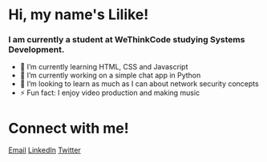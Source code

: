 # Hi, my name's Lilike!

### I am currently a student at WeThinkCode studying Systems Development.

- 🌱 I’m currently learning HTML, CSS and Javascript
- 🔭 I’m currently working on a simple chat app in Python
- 🤔 I’m looking to learn as much as I can about network security concepts
- ⚡ Fun fact: I enjoy video production and making music

# Connect with me!
[Email](lilike.nel@gmail.com)
[LinkedIn](https://www.linkedin.com/in/lilikenel/)
[Twitter](https://twitter.com/lilikenel)
